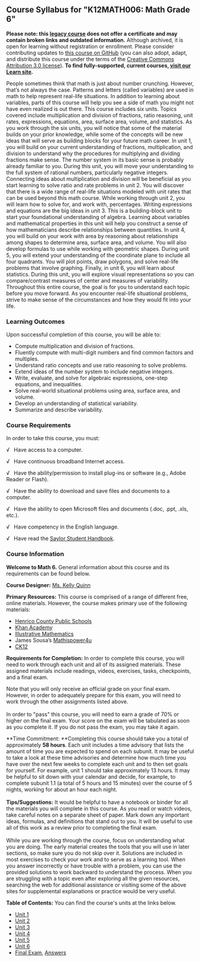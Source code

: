 Course Syllabus for "K12MATH006: Math Grade 6"
----------------------------------------------

**Please note: this [legacy course](https://sayloracademy.zendesk.com/hc/en-us/articles/206089967) does not offer a certificate and may contain 
broken links and outdated information.** Although archived, it is open 
for learning without registration or enrollment. Please consider contributing 
updates to [this course on GitHub](https://github.com/saylordotorg/course_k12math006) 
(you can also adopt, adapt, and distribute this course under the terms of 
the [Creative Commons Attribution 3.0 license](http://creativecommons.org/licenses/by/3.0/)). **To find fully-supported, current courses, [visit our 
Learn site](https://learn.saylor.org).**

People sometimes think that math is just about number crunching.
However, that’s not always the case. Patterns and letters
(called variables) are used in math to help represent real-life
situations. In addition to learning about variables, parts of this
course will help you see a side of math you might not have even realized
is out there. This course includes six units. Topics covered include
multiplication and division of fractions, ratio reasoning, unit rates,
expressions, equations, area, surface area, volume, and statistics. As
you work through the six units, you will notice that some of the
material builds on your prior knowledge, while some of the concepts will
be new ideas that will serve as building blocks for your future math
career. In unit 1, you will build on your current understanding of
fractions, multiplication, and division to understand why the procedures
for multiplying and dividing fractions make sense. The number system in
its basic sense is probably already familiar to you. During this unit,
you will move your understanding to the full system of rational numbers,
particularly negative integers. Connecting ideas about multiplication
and division will be beneficial as you start learning to solve ratio and
rate problems in unit 2. You will discover that there is a wide range of
real-life situations modeled with unit rates that can be used beyond
this math course. While working through unit 2, you will learn how to
solve for, and work with, percentages. Writing expressions and equations
are the big ideas in unit 3. This is a building-block unit to start your
foundational understanding of algebra. Learning about variables and
mathematical properties in this unit will help you construct a sense of
how mathematicians describe relationships between quantities. In unit 4,
you will build on your work with area by reasoning about relationships
among shapes to determine area, surface area, and volume. You will also
develop formulas to use while working with geometric shapes. During unit
5, you will extend your understanding of the coordinate plane to include
all four quadrants. You will plot points, draw polygons, and solve
real-life problems that involve graphing. Finally, in unit 6, you will
learn about statistics. During this unit, you will explore visual
representations so you can compare/contrast measures of center and
measures of variability. Throughout this entire course, the goal is for
you to understand each topic before you move forward. As you encounter
real-life situational problems, strive to make sense of the
circumstances and how they would fit into your life.

### Learning Outcomes

Upon successful completion of this course, you will be able to:  

-   Compute multiplication and division of fractions.
-   Fluently compute with multi-digit numbers and find common factors
    and multiples.
-   Understand ratio concepts and use ratio reasoning to solve problems.
-   Extend ideas of the number system to include negative integers.
-   Write, evaluate, and solve for algebraic expressions, one-step
    equations, and inequalities.
-   Solve real-world situational problems using area, surface area, and
    volume.
-   Develop an understanding of statistical variability.
-   Summarize and describe variability.

### Course Requirements

In order to take this course, you must:  
  
 √   Have access to a computer.  
  
 √   Have continuous broadband Internet access.  
  
 √   Have the ability/permission to install plug-ins or software (e.g.,
Adobe Reader or Flash).  
  
 √   Have the ability to download and save files and documents to a
computer.  
  
 √   Have the ability to open Microsoft files and documents (.doc, .ppt,
.xls, etc.).  
  
 √   Have competency in the English language.  
  
 √   Have read the [Saylor Student
Handbook](https://resources.saylor.org/wwwresources/archived/site/wp-content/uploads/2012/05/Saylor-StudentHandbook.pdf).

### Course Information

**Welcome to Math 6.** General information about this course and its
requirements can be found below.  
  
 **Course Designer:** [Ms. Kelly
Quinn](http://www.saylor.org/faculty-o-t/#MsKellyQuinn)  
  
 **Primary Resources:** This course is comprised of a range of different
free, online materials. However, the course makes primary use of the
following materials:

-   [Henrico County Public
    Schools](http://teachers.henrico.k12.va.us/math/HCPSAlgebra1/index.html)
-   [Khan Academy](https://www.khanacademy.org/)
-   [Illustrative Mathematics](http://www.illustrativemathematics.org/)
-   James Sousa’s [Mathispower4u](http://mathispower4u.yolasite.com/)
-   [CK12](http://www.ck12.org/student/)

**Requirements for Completion:** In order to complete this course, you
will need to work through each unit and all of its assigned materials.
These assigned materials include readings, videos, exercises, tasks,
checkpoints, and a final exam.  
  
 Note that you will only receive an official grade on your final exam.
However, in order to adequately prepare for this exam, you will need to
work through the other assignments listed above.  
    
 In order to "pass" this course, you will need to earn a grade of 70% or
higher on the final exam. Your score on the exam will be tabulated as
soon as you complete it. If you do not pass the exam, you may take it
again.  
  
 **Time Commitment: **Completing this course should take you a total of
approximately **58 hours**. Each unit includes a time advisory that
lists the amount of time you are expected to spend on each subunit. It
may be useful to take a look at these time advisories and determine how
much time you have over the next few weeks to complete each unit and to
then set goals for yourself. For example, unit 1 should take
approximately 13 hours. It may be helpful to sit down with your calendar
and decide, for example, to complete subunit 1.1 (a total of 5 hours and
15 minutes) over the course of 5 nights, working for about an hour each
night.  
    
 **Tips/Suggestions:** It would be helpful to have a notebook or binder
for all the materials you will complete in this course. As you read or
watch videos, take careful notes on a separate sheet of paper. Mark down
any important ideas, formulas, and definitions that stand out to you. It
will be useful to use all of this work as a review prior to completing
the final exam.  
    
 While you are working through the course, focus on understanding what
you are doing. The early material creates the tools that you will use in
later sections, so make sure you do not skip over it. Solutions are
included in most exercises to check your work and to serve as a learning
tool. When you answer incorrectly or have trouble with a problem, you
can use the provided solutions to work backward to understand the
process. When you are struggling with a topic even after exploring all
the given resources, searching the web for additional assistance or
visiting some of the above sites for supplemental explanations or
practice would be very useful.  
  
**Table of Contents:** You can find the course's units at the links below.

- [Unit 1](https://legacy.saylor.org/k12math006/Unit01/)
- [Unit 2](https://legacy.saylor.org/k12math006/Unit02/)
- [Unit 3](https://legacy.saylor.org/k12math006/Unit03/)
- [Unit 4](https://legacy.saylor.org/k12math006/Unit04/)
- [Unit 5](https://legacy.saylor.org/k12math006/Unit05/)
- [Unit 6](https://legacy.saylor.org/k12math006/Unit06/)
- [Final Exam](http://saylordotorg.github.io/LegacyExams/K12/K12MATH006/K12MATH006-FinalExam.html), [Answers](http://saylordotorg.github.io/LegacyExams/K12/K12MATH006/K12MATH006-FinalExam-Answers.html)
